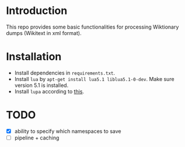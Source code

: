 # Introduction
This repo provides some basic functionalities for processing Wiktionary dumps (Wikitext in xml format).

# Installation
* Install dependencies in `requirements.txt`.
* Install `lua` by `apt-get install lua5.1 liblua5.1-0-dev`. Make sure version 5.1 is installed.
* Install `lupa` according to [this](https://github.com/scoder/lupa/issues/68).

# TODO
- [x] ability to specify which namespaces to save
- [ ] pipeline + caching
